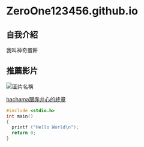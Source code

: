 # ZeroOne123456.github.io

## 自我介紹
我叫神奇蛋餅

## 推薦影片

![圖片名稱](https://encrypted-tbn0.gstatic.com/images?q=tbn:ANd9GcTg4tcgt79HgGubpsfjZUGZfn7OeOcmwtGh4Q&usqp=CAU)

[hachama跟赤井心的終章](https://www.youtube.com/watch?v=072tU1tamd0)

```c
#include <stdio.h>
int main()
{
  printf ("Hello World\n");
  return 0;
}
```
